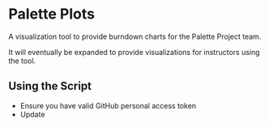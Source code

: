# Palette Plots

A visualization tool to provide burndown charts for the Palette Project team.

It will eventually be expanded to provide visualizations for instructors using the tool.

## Using the Script

- Ensure you have valid GitHub personal access token
- Update